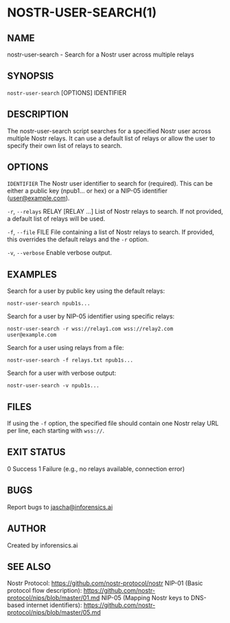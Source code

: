 # NOSTR-USER-SEARCH(1)

## NAME

nostr-user-search - Search for a Nostr user across multiple relays

## SYNOPSIS

`nostr-user-search` [OPTIONS] IDENTIFIER

## DESCRIPTION

The nostr-user-search script searches for a specified Nostr user across multiple Nostr relays. It can use a default list of relays or allow the user to specify their own list of relays to search.

## OPTIONS

`IDENTIFIER`
    The Nostr user identifier to search for (required). This can be either a public key (npub1... or hex) or a NIP-05 identifier (user@example.com).

`-r`, `--relays` RELAY [RELAY ...]
    List of Nostr relays to search. If not provided, a default list of relays will be used.

`-f`, `--file` FILE
    File containing a list of Nostr relays to search. If provided, this overrides the default relays and the `-r` option.

`-v`, `--verbose`
    Enable verbose output.

## EXAMPLES

Search for a user by public key using the default relays:
    
    nostr-user-search npub1s...

Search for a user by NIP-05 identifier using specific relays:
    
    nostr-user-search -r wss://relay1.com wss://relay2.com user@example.com

Search for a user using relays from a file:
    
    nostr-user-search -f relays.txt npub1s...

Search for a user with verbose output:
    
    nostr-user-search -v npub1s...

## FILES

If using the `-f` option, the specified file should contain one Nostr relay URL per line, each starting with `wss://`.

## EXIT STATUS

0
    Success
1
    Failure (e.g., no relays available, connection error)

## BUGS

Report bugs to jascha@inforensics.ai

## AUTHOR

Created by inforensics.ai

## SEE ALSO

Nostr Protocol: https://github.com/nostr-protocol/nostr
NIP-01 (Basic protocol flow description): https://github.com/nostr-protocol/nips/blob/master/01.md
NIP-05 (Mapping Nostr keys to DNS-based internet identifiers): https://github.com/nostr-protocol/nips/blob/master/05.md
